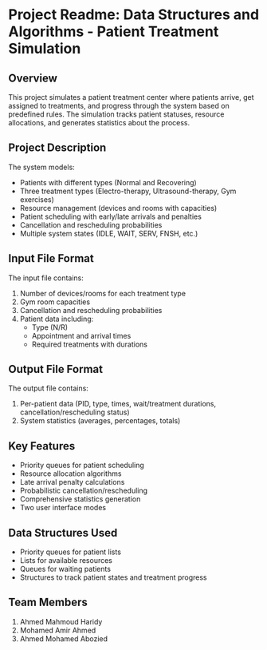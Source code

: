 # 

# Project Readme: Data Structures and Algorithms - Patient Treatment Simulation

## Overview

This project simulates a patient treatment center where patients arrive, get assigned to treatments, and progress through the system based on predefined rules. The simulation tracks patient statuses, resource allocations, and generates statistics about the process.

## Project Description

The system models:

- Patients with different types (Normal and Recovering)
- Three treatment types (Electro-therapy, Ultrasound-therapy, Gym exercises)
- Resource management (devices and rooms with capacities)
- Patient scheduling with early/late arrivals and penalties
- Cancellation and rescheduling probabilities
- Multiple system states (IDLE, WAIT, SERV, FNSH, etc.)

## Input File Format

The input file contains:

1. Number of devices/rooms for each treatment type
2. Gym room capacities
3. Cancellation and rescheduling probabilities
4. Patient data including:
    - Type (N/R)
    - Appointment and arrival times
    - Required treatments with durations

## Output File Format

The output file contains:

1. Per-patient data (PID, type, times, wait/treatment durations, cancellation/rescheduling status)
2. System statistics (averages, percentages, totals)


## Key Features

- Priority queues for patient scheduling
- Resource allocation algorithms
- Late arrival penalty calculations
- Probabilistic cancellation/rescheduling
- Comprehensive statistics generation
- Two user interface modes

## Data Structures Used

- Priority queues for patient lists
- Lists for available resources
- Queues for waiting patients
- Structures to track patient states and treatment progress

## Team Members

1. Ahmed Mahmoud Haridy
2. Mohamed Amir Ahmed
3. Ahmed Mohamed Abozied
